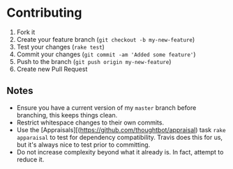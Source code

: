 Contributing
============

1. Fork it
1. Create your feature branch (`git checkout -b my-new-feature`)
1. Test your changes (`rake test`)
1. Commit your changes (`git commit -am 'Added some feature'`)
1. Push to the branch (`git push origin my-new-feature`)
1. Create new Pull Request

Notes
-----
- Ensure you have a current version of my `master` branch before branching, this keeps things clean.
- Restrict whitespace changes to their own commits.
- Use the [Appraisals][(https://github.com/thoughtbot/appraisal) task `rake apparaisal` to test for dependency compatibility.
  Travis does this for us, but it's always nice to test prior to committing.
- Do not increase complexity beyond what it already is. In fact, attempt to reduce it.
